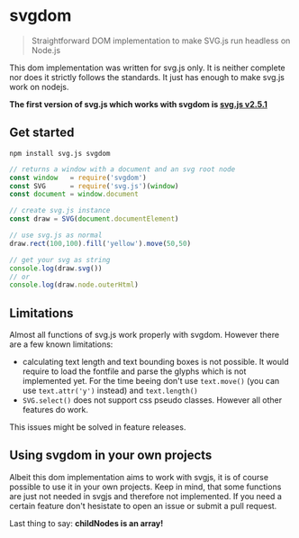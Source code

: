 # svgdom

> Straightforward DOM implementation to make SVG.js run headless on Node.js
 
This dom implementation was written for svg.js only. It is neither complete nor does it strictly follows the standards.
It just has enough to make svg.js work on nodejs.

**The first version of svg.js which works with svgdom is [svg.js v2.5.1](https://github.com/svgdotjs/svg.js/tree/2.5.1)**

## Get started

```
npm install svg.js svgdom
```

```js
// returns a window with a document and an svg root node
const window   = require('svgdom')
const SVG      = require('svg.js')(window)
const document = window.document

// create svg.js instance
const draw = SVG(document.documentElement)

// use svg.js as normal
draw.rect(100,100).fill('yellow').move(50,50)

// get your svg as string
console.log(draw.svg())
// or
console.log(draw.node.outerHtml)
```

## Limitations
Almost all functions of svg.js work properly with svgdom. However there are a few known limitations:

- calculating text length and text bounding boxes is not possible. It would require to load the fontfile and parse the glyphs which is not implemented yet. For the time beeing don't use `text.move()` (you can use `text.attr('y')` instead) and `text.length()`
- `SVG.select()` does not support css pseudo classes. However all other features do work.

This issues might be solved in feature releases.


## Using svgdom in your own projects

Albeit this dom implementation aims to work with svgjs, it is of course possible to use it in your own projects.
Keep in mind, that some functions are just not needed in svgjs and therefore not implemented.
If you need a certain feature don't hesistate to open an issue or submit a pull request.

Last thing to say: **childNodes is an array!**